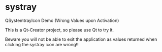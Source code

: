 # systray
QSystemtrayIcon Demo (Wrong Values upon Activation)

This is a Qt-Creator project, so please use Qt to try it.

Beware you will not be able to exit the application as values returned when clicking the systray icon are wrong!!
